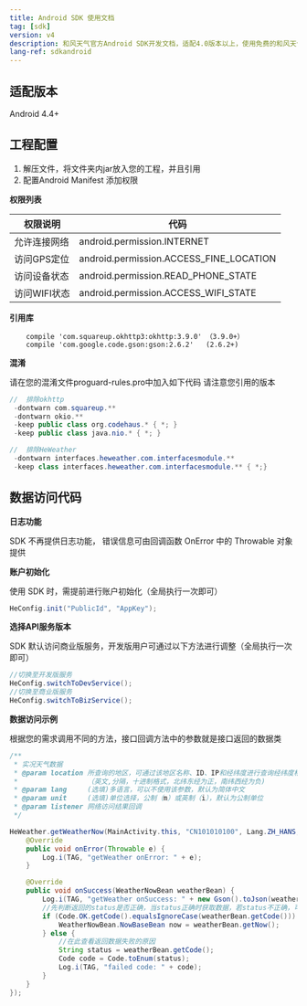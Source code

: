 ```yaml
---
title: Android SDK 使用文档
tag: [sdk]
version: v4
description: 和风天气官方Android SDK开发文档，适配4.0版本以上，使用免费的和风天气SDK，快速集成和风天气最新天气数据，方便调用
lang-ref: sdkandroid
---
```


## 适配版本

Android 4.4+

## 工程配置

1. 解压文件，将文件夹内jar放入您的工程，并且引用
2. 配置Android Manifest 添加权限

**权限列表**

权限说明 | 代码
--------- | -------------
允许连接网络 | android.permission.INTERNET
访问GPS定位 | android.permission.ACCESS_FINE_LOCATION
访问设备状态 | android.permission.READ_PHONE_STATE
访问WIFI状态 | android.permission.ACCESS_WIFI_STATE

**引用库**

```
    compile 'com.squareup.okhttp3:okhttp:3.9.0' （3.9.0+）
    compile 'com.google.code.gson:gson:2.6.2'   (2.6.2+)
```

**混淆**

请在您的混淆文件proguard-rules.pro中加入如下代码
请注意您引用的版本

```java
//  排除okhttp
 -dontwarn com.squareup.**
 -dontwarn okio.**
 -keep public class org.codehaus.* { *; }
 -keep public class java.nio.* { *; }

//  排除HeWeather
 -dontwarn interfaces.heweather.com.interfacesmodule.**
 -keep class interfaces.heweather.com.interfacesmodule.** { *;}
```
 
## 数据访问代码

**日志功能**

SDK 不再提供日志功能， 错误信息可由回调函数 OnError 中的 Throwable 对象提供

**账户初始化**

使用 SDK 时，需提前进行账户初始化（全局执行一次即可）

```java
HeConfig.init("PublicId", "AppKey");
```

**选择API服务版本**

SDK 默认访问商业版服务，开发版用户可通过以下方法进行调整（全局执行一次即可）
 
```java
//切换至开发版服务
HeConfig.switchToDevService();
//切换至商业版服务
HeConfig.switchToBizService();
```

**数据访问示例**

根据您的需求调用不同的方法，接口回调方法中的参数就是接口返回的数据类

```java
/**
 * 实况天气数据
 * @param location 所查询的地区，可通过该地区名称、ID、IP和经纬度进行查询经纬度格式：纬度,经度
 *                 （英文,分隔，十进制格式，北纬东经为正，南纬西经为负)
 * @param lang     (选填)多语言，可以不使用该参数，默认为简体中文
 * @param unit     (选填)单位选择，公制（m）或英制（i），默认为公制单位
 * @param listener 网络访问结果回调
 */

HeWeather.getWeatherNow(MainActivity.this, "CN101010100", Lang.ZH_HANS, Unit.METRIC, new HeWeather.OnResultWeatherNowListener() {
    @Override
    public void onError(Throwable e) {
        Log.i(TAG, "getWeather onError: " + e);
    }

    @Override
    public void onSuccess(WeatherNowBean weatherBean) {
        Log.i(TAG, "getWeather onSuccess: " + new Gson().toJson(weatherBean));
        //先判断返回的status是否正确，当status正确时获取数据，若status不正确，可查看status对应的Code值找到原因
        if (Code.OK.getCode().equalsIgnoreCase(weatherBean.getCode())) {
            WeatherNowBean.NowBaseBean now = weatherBean.getNow();
        } else {
            //在此查看返回数据失败的原因
            String status = weatherBean.getCode();
            Code code = Code.toEnum(status);
            Log.i(TAG, "failed code: " + code);
        }
    }
});
```
